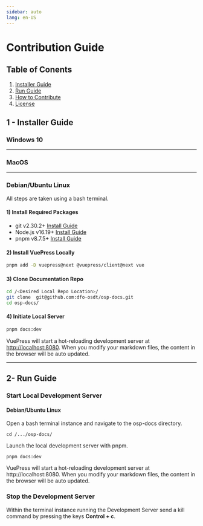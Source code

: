 ```yaml
---
sidebar: auto
lang: en-US
---
```


# Contribution Guide
 
## Table of Conents
1) [Installer Guide](#1---installer-guide)  
2) [Run Guide](#2---run-guide)
3) [How to Contribute](#4---how-to-contribute)
4) [License](#5---license)

## 1 - Installer Guide

### Windows 10

---
### MacOS

---
### Debian/Ubuntu Linux
All steps are taken using a bash terminal.
#### 1) Install Required Packages
- git v2.30.2+ [Install Guide](https://github.com/git-guides/install-git#debianubuntu)
- Node.js v16.19+ [Install Guide](https://github.com/nodesource/distributions#debian-and-ubuntu-based-distributions)
- pnpm v8.7.5+ [Install Guide](https://pnpm.io/installation#using-npm)
#### 2) Install VuePress Locally
```bash
pnpm add -D vuepress@next @vuepress/client@next vue
```
#### 3) Clone Documentation Repo
```bash
cd /<Desired Local Repo Location>/
git clone  git@github.com:dfo-osdt/osp-docs.git
cd osp-docs/
```
#### 4) Initiate Local Server
```bash
pnpm docs:dev
```
VuePress will start a hot-reloading development server at [http://localhost:8080](http://localhost:8080). When you modify your markdown files, the content in the browser will be auto updated.

---
## 2- Run Guide
### Start Local Development Server
#### Debian/Ubuntu Linux
Open a bash terminal instance and navigate to the osp-docs directory.
```
cd /.../osp-docs/
```
Launch the local development server with pnpm.
```
pnpm docs:dev
```
VuePress will start a hot-reloading development server at http://localhost:8080. When you modify your markdown files, the content in the browser will be auto updated.

### Stop the Development Server
Within the terminal instance running the Development Server send a kill command by pressing the keys **Control + c**.